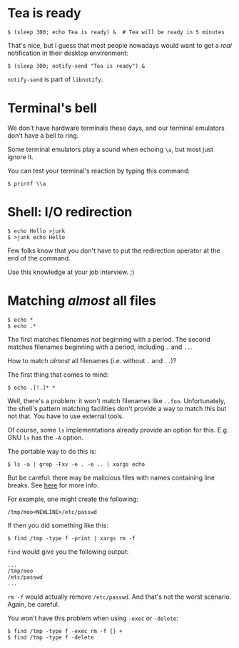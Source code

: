 # Tea is ready

```
$ (sleep 300; echo Tea is ready) &  # Tea will be ready in 5 minutes
```

That's nice, but I guess that most people nowadays would want to get
a *real* notification in their desktop environment:
```
$ (sleep 300; notify-send "Tea is ready") &
```

`notify-send` is part of `libnotify`.


# Terminal's bell

We don't have hardware terminals these days, and our terminal emulators
don't have a bell to ring.

Some terminal emulators play a sound when echoing `\a`, but most just
ignore it.

You can test your terminal's reaction by typing this command:
```
$ printf \\a
```


# Shell: I/O redirection

```
$ echo Hello >junk
$ >junk echo Hello
```

Few folks know that you don't have to put the redirection operator at the end
of the command.

Use this knowledge at your job interview. ;)


# Matching *almost* all files

```
$ echo *
$ echo .*
```

The first matches filenames *not* beginning with a period.
The second matches filenames beginning with a period, including `.` and `..`.

How to match *almost* all filenames (i.e. without `.` and `..`)?

The first thing that comes to mind:
```
$ echo .[!.]* *
```

Well, there's a problem: it won't match filenames like `..foo`.
Unfortunately, the shell's pattern matching facilities don't provide a way
to match this but not that. You have to use external tools.

Of course, some `ls` implementations already provide an option for this.
E.g. GNU `ls` has the `-A` option.

The portable way to do this is:
```
$ ls -a | grep -Fxv -e . -e .. | xargs echo
```

But be careful: there may be malicious files with names containing line breaks.
See [here][backticks-danger] for more info.

For example, one might create the following:
```
/tmp/moo<NEWLINE>/etc/passwd
```

If then you did something like this:
```
$ find /tmp -type f -print | xargs rm -f
```

`find` would give you the following output:
```
...
/tmp/moo
/etc/passwd
...
```

`rm -f` would actually remove `/etc/passwd`.
And that's not the worst scenario. Again, be careful.

You won't have this problem when using `-exec` or `-delete`:
```
$ find /tmp -type f -exec rm -f {} +
$ find /tmp -type f -delete
```


[backticks-danger]: http://porkmail.org/era/unix/award.html#arg-max
